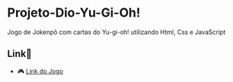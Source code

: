 # Projeto-Dio-Yu-Gi-Oh!
 Jogo de Jokenpô com cartas do Yu-gi-oh! utilizando Html, Css e JavaScript

## Link🔗
- 🎮 [Link do Jogo](https://brenno111.github.io/Projeto-Dio-Yu-Gi-Oh/)
